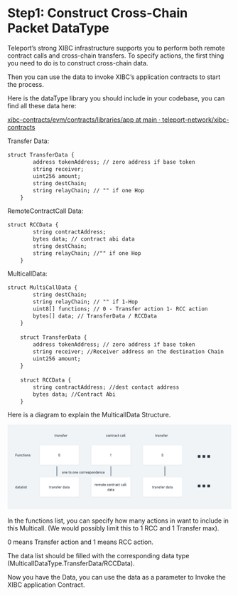 # Step1: Construct Cross-Chain Packet DataType

Teleport’s strong XIBC infrastructure supports you to perform both remote contract calls and cross-chain transfers. To specify actions, the first thing you need to do is to construct cross-chain data. 

Then you can use the data to invoke XIBC’s application contracts to start the process.

Here is the dataType library you should include in your codebase, you can find all these data here:

[xibc-contracts/evm/contracts/libraries/app at main · teleport-network/xibc-contracts](https://github.com/teleport-network/xibc-contracts/tree/main/evm/contracts/libraries/app)

Transfer Data:

```solidity
struct TransferData {
        address tokenAddress; // zero address if base token
        string receiver; 
        uint256 amount;
        string destChain; 
        string relayChain; // "" if one Hop
    }
```

RemoteContractCall Data:

```solidity
struct RCCData {
        string contractAddress; 
        bytes data; // contract abi data
        string destChain;
        string relayChain; //"" if one Hop
    }
```

MulticallData:

```solidity
struct MultiCallData {
        string destChain;
        string relayChain; // "" if 1-Hop
        uint8[] functions; // 0 - Transfer action 1- RCC action
        bytes[] data; // TransferData / RCCData
    }

    struct TransferData {
        address tokenAddress; // zero address if base token
        string receiver; //Receiver address on the destination Chain
        uint256 amount; 
    }

    struct RCCData {
        string contractAddress; //dest contact address
        bytes data; //Contract Abi
    }

```

Here is a diagram to explain the MulticallData Structure.

![MultiCall Data Struture](./MultiData.png)

In the functions list, you can specify how many actions in want to include in this Multicall. (We would possibly limit this to 1 RCC and 1 Transfer max).

0 means Transfer action and 1 means RCC action.

The data list should be filled with the corresponding data type (MulticallDataType.TransferData/RCCData).

Now you have the Data, you can use the data as a parameter to Invoke the XIBC application Contract.